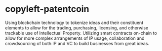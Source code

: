 # copyleft-patentcoin
Using blockchain technology to tokenize ideas and their constituent elements to allow for the trading, purchasing, licensing, and otherwise trackable use of Intellectual Property. Utilizing smart contracts on-chain to allow for more complex arrangements of IP usage, collaboration and crowdsourcing of both IP and VC to build businesses from great ideas.
